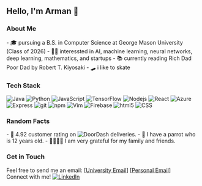 ## Hello, I'm Arman 👋

<h3>About Me</h3>
- 🎓 pursuing a B.S. in Computer Science at George Mason University (Class of 2026)
- 🧑‍🔬 interessted in AI, machine learning, neural networks, deep learning, mathematics, and startups
- 📚 currently reading Rich Dad Poor Dad by Robert T. Kiyosaki
- 🛹 i like to skate


<h3>Tech Stack</h3>
<p>
    <img alt="Java" src="https://img.shields.io/badge/Java-000?style=flat-square&logo=java&logoColor=0089c9" />
    <img alt="Python" src="https://img.shields.io/badge/Python-000?style=flat-square&logo=Python" />
    <img alt="JavaScript" src="https://img.shields.io/badge/JavaScript-000?style=flat-square&logo=javascript&logoColor=f8e100" />
    <img alt="TensorFlow" src="https://img.shields.io/badge/TensorFlow-000?style=flat-square&logo=tensorflow" />
    <img alt="Nodejs" src="https://img.shields.io/badge/-Nodejs-000?style=flat-square&logo=Node.js" />
    <img alt="React" src="https://img.shields.io/badge/React-000?style=flat-square&logo=React" />
    <img alt="Azure" src="https://img.shields.io/badge/Azure-%230072C6.svg?logo=microsoftazure&logoColor=white" />
    <img alt="Express" src="https://img.shields.io/badge/Express.js-000?style=flat-square&logo=Express" />
    <img alt="git" src="https://img.shields.io/badge/-Git-000?style=flat-square&logo=git" />
    <img alt="npm" src="https://img.shields.io/badge/-NPM-000?style=flat-square&logo=npm" />
    <img alt="Vim" src="https://img.shields.io/badge/Vim-%2311AB00.svg?logo=vim&logoColor=white" />
    <img alt="Firebase" src="https://img.shields.io/badge/Firebase-000?style=flat-square&logo=firebase" />
    <img alt="html5" src="https://img.shields.io/badge/-HTML5-000?style=flat-square&logo=html5" />
    <img alt="CSS" src="https://img.shields.io/badge/CSS3-000?style=flat-square&logo=css3&logoColor=1297fb" />
</p>

<h3>Random Facts</h3>
- 🚗 4.92 customer rating on <img alt="DoorDash" src="https://img.shields.io/badge/DoorDash-FF3008?logo=DoorDash&logoColor=white"/> deliveries.
- 🦜 I have a parrot who is 12 years old. 
- 👨‍👩‍👦‍👦 I am very grateful for my family and friends. 


<h3>Get in Touch</h3>
<p>
    Feel free to send me an email: [<a href="mailto:amahjoor@gmu.edu" target="_blank">University Email</a>] [<a href="mailto:armansmahjoor@gmail.com" target="_blank">Personal Email</a>]
    <br>
    Connect with me! <a href="https://www.linkedin.com/in/armanmahjoor" target="_blank"><img src="https://img.shields.io/badge/LinkedIn--_.svg?style=social&logo=linkedin" alt="LinkedIn"></a>
</p>


<!--
**amahjoor/amahjoor** is a ✨ _special_ ✨ repository because its `README.md` (this file) appears on your GitHub profile.

Here are some ideas to get you started:

- 🔭 I’m currently working on ...
- 🌱 I’m currently learning ...
- 👯 I’m looking to collaborate on ...
- 🤔 I’m looking for help with ...
- 💬 Ask me about ...
- 📫 How to reach me: ...
- 😄 Pronouns: ...
- ⚡ Fun fact: ...
-->

